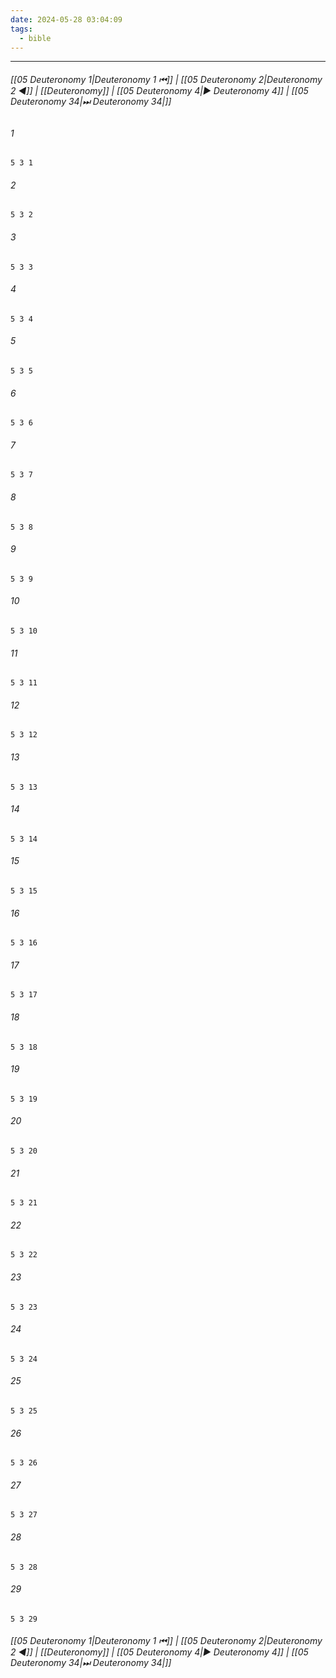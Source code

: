 ```yaml
---
date: 2024-05-28 03:04:09
tags:
  - bible
---
```

___

###### [[05 Deuteronomy 1|Deuteronomy 1 ⏮]] | [[05 Deuteronomy 2|Deuteronomy 2 ◀]] | [[Deuteronomy]] | [[05 Deuteronomy 4|▶ Deuteronomy 4]] | [[05 Deuteronomy 34|⏭ Deuteronomy 34|]]

###### 1
``` verse
5 3 1 
```
###### 2
``` verse
5 3 2 
```
###### 3
``` verse
5 3 3 
```
###### 4
``` verse
5 3 4 
```
###### 5
``` verse
5 3 5 
```
###### 6
``` verse
5 3 6 
```
###### 7
``` verse
5 3 7 
```
###### 8
``` verse
5 3 8 
```
###### 9
``` verse
5 3 9 
```
###### 10
``` verse
5 3 10 
```
###### 11
``` verse
5 3 11 
```
###### 12
``` verse
5 3 12 
```
###### 13
``` verse
5 3 13 
```
###### 14
``` verse
5 3 14 
```
###### 15
``` verse
5 3 15 
```
###### 16
``` verse
5 3 16 
```
###### 17
``` verse
5 3 17 
```
###### 18
``` verse
5 3 18 
```
###### 19
``` verse
5 3 19 
```
###### 20
``` verse
5 3 20 
```
###### 21
``` verse
5 3 21 
```
###### 22
``` verse
5 3 22 
```
###### 23
``` verse
5 3 23 
```
###### 24
``` verse
5 3 24 
```
###### 25
``` verse
5 3 25 
```
###### 26
``` verse
5 3 26 
```
###### 27
``` verse
5 3 27 
```
###### 28
``` verse
5 3 28 
```
###### 29
``` verse
5 3 29 
```

###### [[05 Deuteronomy 1|Deuteronomy 1 ⏮]] | [[05 Deuteronomy 2|Deuteronomy 2 ◀]] | [[Deuteronomy]] | [[05 Deuteronomy 4|▶ Deuteronomy 4]] | [[05 Deuteronomy 34|⏭ Deuteronomy 34|]]

